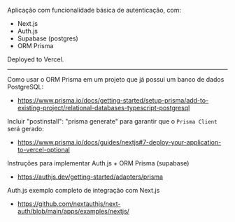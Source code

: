 Aplicação com funcionalidade básica de autenticação, com:

- Next.js
- Auth.js
- Supabase (postgres)
- ORM Prisma

Deployed to Vercel.

---

Como usar o ORM Prisma em um projeto que já possui um banco de dados PostgreSQL:

- https://www.prisma.io/docs/getting-started/setup-prisma/add-to-existing-project/relational-databases-typescript-postgresql

Incluir "postinstall": "prisma generate" para garantir que o `Prisma Client` será gerado:

- https://www.prisma.io/docs/guides/nextjs#7-deploy-your-application-to-vercel-optional

Instruções para implementar Auth.js + ORM Prisma (supabase)

- https://authjs.dev/getting-started/adapters/prisma

Auth.js exemplo completo de integração com Next.js

- https://github.com/nextauthjs/next-auth/blob/main/apps/examples/nextjs/
